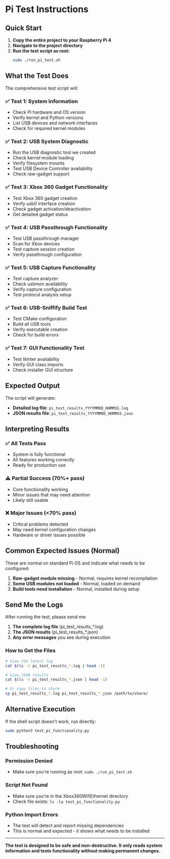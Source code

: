# Pi Test Instructions

## Quick Start

1. **Copy the entire project to your Raspberry Pi 4**
2. **Navigate to the project directory**
3. **Run the test script as root:**
   ```bash
   sudo ./run_pi_test.sh
   ```

## What the Test Does

The comprehensive test script will:

### ✅ Test 1: System Information
- Check Pi hardware and OS version
- Verify kernel and Python versions
- List USB devices and network interfaces
- Check for required kernel modules

### ✅ Test 2: USB System Diagnostic  
- Run the USB diagnostic tool we created
- Check kernel module loading
- Verify filesystem mounts
- Test USB Device Controller availability
- Check raw-gadget support

### ✅ Test 3: Xbox 360 Gadget Functionality
- Test Xbox 360 gadget creation
- Verify usb0 interface creation
- Check gadget activation/deactivation
- Get detailed gadget status

### ✅ Test 4: USB Passthrough Functionality
- Test USB passthrough manager
- Scan for Xbox devices
- Test capture session creation
- Verify passthrough configuration

### ✅ Test 5: USB Capture Functionality
- Test capture analyzer
- Check usbmon availability  
- Verify capture configuration
- Test protocol analysis setup

### ✅ Test 6: USB-Sniffify Build Test
- Test CMake configuration
- Build all USB tools
- Verify executable creation
- Check for build errors

### ✅ Test 7: GUI Functionality Test
- Test tkinter availability
- Verify GUI class imports
- Check installer GUI structure

## Expected Output

The script will generate:
- **Detailed log file**: `pi_test_results_YYYYMMDD_HHMMSS.log`
- **JSON results file**: `pi_test_results_YYYYMMDD_HHMMSS.json`

## Interpreting Results

### ✅ All Tests Pass
- System is fully functional
- All features working correctly
- Ready for production use

### ⚠️ Partial Success (70%+ pass)
- Core functionality working
- Minor issues that may need attention
- Likely still usable

### ❌ Major Issues (<70% pass)  
- Critical problems detected
- May need kernel configuration changes
- Hardware or driver issues possible

## Common Expected Issues (Normal)

These are normal on standard Pi OS and indicate what needs to be configured:

1. **Raw-gadget module missing** - Normal, requires kernel recompilation
2. **Some USB modules not loaded** - Normal, loaded on demand
3. **Build tools need installation** - Normal, installed during setup

## Send Me the Logs

After running the test, please send me:

1. **The complete log file** (pi_test_results_*.log)
2. **The JSON results** (pi_test_results_*.json)  
3. **Any error messages** you see during execution

### How to Get the Files

```bash
# View the latest log
cat $(ls -t pi_test_results_*.log | head -1)

# View JSON results  
cat $(ls -t pi_test_results_*.json | head -1)

# Or copy files to share
cp pi_test_results_*.log pi_test_results_*.json /path/to/share/
```

## Alternative Execution

If the shell script doesn't work, run directly:

```bash
sudo python3 test_pi_functionality.py
```

## Troubleshooting

### Permission Denied
- Make sure you're running as root: `sudo ./run_pi_test.sh`

### Script Not Found  
- Make sure you're in the Xbox360WifiEthernet directory
- Check file exists: `ls -la test_pi_functionality.py`

### Python Import Errors
- The test will detect and report missing dependencies
- This is normal and expected - it shows what needs to be installed

---

**The test is designed to be safe and non-destructive. It only reads system information and tests functionality without making permanent changes.**